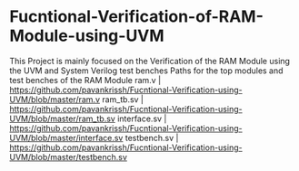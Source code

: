 # Fucntional-Verification-of-RAM-Module-using-UVM
This Project is mainly focused on the Verification of the RAM Module using the UVM and System Verilog test benches
Paths for the top modules and test benches of the RAM Module
ram.v         |  https://github.com/pavankrissh/Fucntional-Verification-using-UVM/blob/master/ram.v
ram_tb.sv     |  https://github.com/pavankrissh/Fucntional-Verification-using-UVM/blob/master/ram_tb.sv
interface.sv  |  https://github.com/pavankrissh/Fucntional-Verification-using-UVM/blob/master/interface.sv
testbench.sv  |  https://github.com/pavankrissh/Fucntional-Verification-using-UVM/blob/master/testbench.sv

